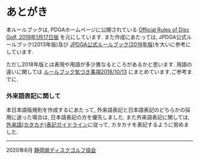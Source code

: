 # あとがき

本ルールブックは,
PDGAホームページに公開されている
[Official Rules of Disc Golf, 2019年1月17日版](https://www.pdga.com/rules/official-rules-disc-golf)
を元にしています.
また作成にあたっては,
JPDGA公式ルールブック(2013年版)及び
[JPDGA公式ルールブック(2018年版)](http://www.jpdga.jp/data/2018discgolf_rule.pdf)を大いに参考にしています.

ただし2018年版とは表現や用語が多少異なるところがあるかと思います.
用語の違いに関しては
[ルールブック気づき事項2018/10/13](https://jpdga-shizuoka.github.io/rules/assets/about-rule-book.2018-10-13.pdf)
にまとめています,ご参考までに.

### 外来語表記に関して

本日本語版規則を作成するにあたって,
外来語表記と日本語表記のどちらかの採用に迷った場合は,
日本語表記の方を優先しました.
また外来語表記に関しては,
[外来語(カタカナ)表記ガイドライン](https://www.jtca.org/standardization/katakana_guide_3_20171222.pdf)に従って,
カタカナを表記するように努めました.

---

2020年6月 [静岡県ディスクゴルフ協会](https://jpdga-shizuoka.github.io/home)
